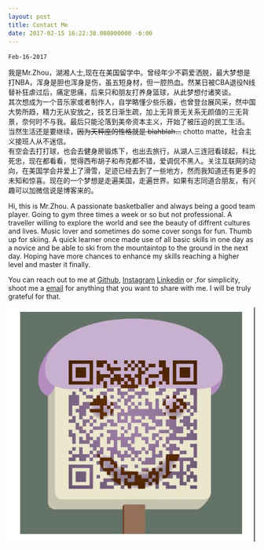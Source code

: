 ```yaml
---
layout: post
title: Contact Me
date: 2017-02-15 16:22:38.000000000 -6:00
---
```

`Feb-16-2017`



我是Mr.Zhou，湖湘人士,现在在美国留学中。曾经年少不羁爱洒脱，最大梦想是打NBA，浑身是胆也浑身是伤，虽五短身材，但一腔热血。然某日被CBA退役N线替补狂虐过后，痛定思痛，后来只和朋友打养身篮球，从此梦想付诸笑谈。
<br>
其次想成为一个音乐家或者制作人，自学略懂少些乐器，也曾登台展风采，然中国大势所趋，精力无从安放之，技艺日渐生疏，加上无背景无关系无颜值的三无背景，奈何时不与我。最后只能沦落到美帝资本主义，开始了被压迫的民工生活。
<br>
当然生活还是要继续，<del title="我可不信这玩意">因为天秤座的性格就是 blahblah...</del> 
chotto matte，社会主义接班人从不迷信。
<br>
有空会去打打球，也会去健身房锻炼下，也出去旅行，从湖人三连冠看球起，科比死忠，现在都看看，觉得西布胡子和布克都不错，爱调侃不黑人。关注互联网的动向，在美国学会并爱上了滑雪，足迹已经去到了一些地方，然而我知道还有更多的未知和惊喜。现在的一个梦想是走遍美国，走遍世界。如果有志同道合朋友，有兴趣可以加微信说是博客来的。
<br>

Hi, this is Mr.Zhou. A passionate basketballer and always being a good team player. Going to gym three times a week or so but not professional. A traveller willing to explore the world and see the beauty of diffrent cultures and lives. Music lover and sometimes do some cover songs for fun. Thumb up for skiing. A quick learner once made use of all basic skills in one day as a novice and be able to ski from the mountaintop to the ground in the next day. Hoping have more chances to enhance my skills reaching a higher level and master it finally.

You can reach out to me at 
<a href="https://github.com/zhouchenzc0824" target="_blank">Github</a>,
<a href="https://www.instagram.com/zhouchenzcins" target="_blank">Instagram</a>
<a href="https://www.linkedin.com/in/chen-zhou-68877659" target="_blank">Linkedin</a>
or ,for simplicity, shoot me a 
<a href="mailto:zhouchenzc0824@gmail.com" target="_blank">email</a>
for anything that you want to share with me. I will be truly grateful for that.


![](/assets/images/wechat_acct.jpg)




<center>

<h1>
<!--Github-->
<a href="https://github.com/zhouchenzc0824" class="fa fa-github" target="_blank" title="Github"></a>

<!--Weibo-->
<!--<a href="http://weibo.com/zhouchenzc" class="fa fa-weibo" target="_blank" title="Weibo"></a>-->

<!--Instagram-->
<a href="https://www.instagram.com/zhouchenzcins/" class="fa fa-instagram" target="_blank" title="Instagram"></a>

<!--Home page-->
<a href="https://zhouchenzc0824.github.io/" class="fa fa-home" target="_blank" title="Home Page"></a>

<!--Linkedin-->
<a href="https://www.linkedin.com/in/chen-zhou-68877659/" class="fa fa-linkedin" target="_blank" title="Linkedin"></a>

<!--Email-->
<a href="mailto:zhouchenzc0824@gmail.com" value="Email" class="fa fa-envelope" target="_blank" title="Shoot Me A Email"></a>

</h1>


</center>